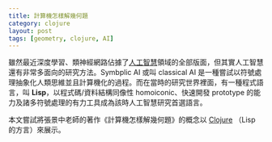 ```yaml
---
title: 計算機怎樣解幾何題
category: clojure
layout: post
tags: [geometry, clojure, AI]
---
```

雖然最近深度學習、類神經網路佔據了[人工智慧](https://en.wikipedia.org/wiki/Artificial_intelligence)領域的全部版面，但其實人工智慧還有非常多面向的研究方法。Symbplic AI 或叫 classical AI 是一種嘗試以符號處理抽象化人類思維並且計算機化的過程。而在當時的研究世界裡面，有一種程式語言，叫 **Lisp**，以程式碼/資料結構同像性 homoiconic、快速開發 prototype 的能力及諸多符號處理的有力工具成為該時人工智慧研究首選語言。

本文嘗試將張景中老師的著作《計算機怎樣解幾何題》的概念以 [Clojure](https://en.wikipedia.org/wiki/Clojure) （Lisp 的方言）來展示。


## 